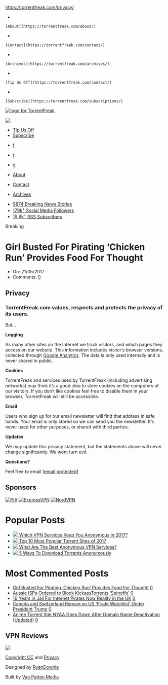 https://torrentfreak.com/privacy/

-   

    [About](https://torrentfreak.com/about/)
-   

    [Contact](https://torrentfreak.com/contact/)
-   

    [Archives](https://torrentfreak.com/archives/)
-   

    [Tip Us Off](https://torrentfreak.com/contact/)
-   

    [Subscribe](https://torrentfreak.com/subscriptions/)

<a href="https://torrentfreak.com/" id="logo"><img src="/wp-content/themes/torrentfreakredux/assets/img/logo.svg" title="TorrentFreak" alt="logo for TorrentFreak" /></a>

<a href="" class="nav-toggle"><img src="/wp-content/themes/torrentfreakredux/assets/img/nav-toggle.png" /></a>
-   <a href="https://torrentfreak.com/contact/" class="nav-link">Tip Us Off</a>
-   <a href="https://torrentfreak.com/subscriptions/" class="nav-link">Subscribe</a>

<!-- -->

-   <a href="https://www.facebook.com/torrentfreak" class="nav-link">f</a>
-   <a href="https://twitter.com/torrentfreak" class="nav-link">t</a>
-   <a href="https://plus.google.com/+torrentfreak" class="nav-link">g</a>

-   <a href="https://torrentfreak.com/about/" class="nav-link">About</a>
-   <a href="https://torrentfreak.com/contact/" class="nav-link">Contact</a>
-   <a href="https://torrentfreak.com/archives/" class="nav-link">Archives</a>

<!-- -->

-   <a href="https://torrentfreak.com/archives/" class="stats-link"><span class="stats-number">9874</span> <span class="stats-caption">Breaking News Stories</span></a>
-   <a href="https://torrentfreak.com/about/#socialmedia" class="stats-link"><span class="stats-number">179k<sup>+</sup></span> <span class="stats-caption">Social Media Followers</span></a>
-   <a href="//feeds.feedburner.com/Torrentfreak" class="stats-link"><span class="stats-number">19.9k<sup>+</sup></span> <span class="stats-caption">RSS Subscribers</span></a>

Breaking

<a href="/girl-busted-for-pirating-chicken-run-provides-food-for-thought-170521/" class="entry-link" title="Permanent Link to Girl Busted For Pirating ‘Chicken Run’ Provides Food For Thought"></a>
Girl Busted For Pirating ‘Chicken Run’ Provides Food For Thought
================================================================

-   On: 21/05/2017
-   Comments: <a href="https://torrentfreak.com/girl-busted-for-pirating-chicken-run-provides-food-for-thought-170521/#disqus_thread" class="comment-count-num">0</a>

Privacy
-------

### TorrentFreak.com values, respects and protects the privacy of its users.

*But…*

**Logging**

As many other sites on the Internet we track visitors, and which pages they access on our website. This information includes visitor’s browser versions, collected through [Google Analytics](https://www.google.com/policies/privacy/partners/). The data is only used internally and is never shared in public.

**Cookies**

TorrentFreak and services used by TorrentFreak (including advertising networks) may think it’s a good idea to store cookies on the computers of our visitors. If you don’t like cookies feel free to disable them in your browser, TorrentFreak will still be accessible.

**Email**

Users who sign up for our email newsletter will find that address in safe hands. Your email is only stored so we can send you the newsletter. It’s never used for other purposes, or shared with third parties.

**Updates**

We may update this privacy statement, but the statements above will never change significantly. We wont turn evil.

**Questions?**

Feel free to email <a href="/cdn-cgi/l/email-protection" class="__cf_email__">[email protected]</a>

Sponsors
--------

<a href="https://www.privateinternetaccess.com/pages/buy-vpn/TF001" class="image" title="Private Internet Access"></a>
[![PIA](/images/small-camo.png)](https://www.privateinternetaccess.com/pages/buy-vpn/TF001 "Private Internet Access")
<a href="https://www.expressvpn.com/tfk?a_aid=tf" class="image" title="ExpressVPN"></a>
[![ExpressVPN](/wp-content/banners/expressvpn/expressvpnbanner3,png)](https://www.expressvpn.com/tfk?a_aid=tf "ExpressVPN")
<a href="http://go.nordvpn.net/aff_c?offer_id=47&amp;aff_id=2581" class="image"></a>
[![NordVPN](/wp-content/banners/nordvpn/nordn1.png)](http://go.nordvpn.net/aff_c?offer_id=47&aff_id=2581)

Popular Posts
=============

-   <a href="/vpn-services-anonymous-review-2017-170304/" class="widg-popular-link"><img src="/images/monitor-featured-200x150.jpg" class="widg-popular-image" /> <span class="widg-popular-post-title">Which VPN Services Keep You Anonymous in 2017?</span></a>
-   <a href="/top-10-most-popular-torrent-sites-of-2017-170107/" class="widg-popular-link"><img src="/images/keyboardfeat-200x150.jpg" class="widg-popular-image" /> <span class="widg-popular-post-title">Top 10 Most Popular Torrent Sites of 2017</span></a>
-   <a href="/which-vpn-services-take-your-anonymity-seriously-2014-edition-140315/" class="widg-popular-link"><img src="/images/featdanfer-200x150.jpg" class="widg-popular-image" /> <span class="widg-popular-post-title">What Are The Best Anonymous VPN Services?</span></a>
-   <a href="/5-ways-to-download-torrents-anonymously/" class="widg-popular-link"><img src="/images/monitor-featured-200x150.jpg" class="widg-popular-image" /> <span class="widg-popular-post-title">5 Ways To Download Torrents Anonymously</span></a>

Most Commented Posts
====================

-   <a href="/girl-busted-for-pirating-chicken-run-provides-food-for-thought-170521/" class="widg-topcomments-post-title">Girl Busted For Pirating ‘Chicken Run’ Provides Food For Thought</a> <a href="https://torrentfreak.com/girl-busted-for-pirating-chicken-run-provides-food-for-thought-170521/#disqus_thread" class="flag flag-wraparound flag-small flag-right flag-horiz-offset flag-featured"><span data-disqus-identifier="139232 http://torrentfreak.com/?p=139232">0</span> <span class="flag-tail"></span></a>
-   <a href="/aussie-isps-block-kickasstorrents-spinoffs-170501/" class="widg-topcomments-post-title">Aussie ISPs Ordered to Block KickassTorrents ‘Spinoffs’</a> <a href="https://torrentfreak.com/aussie-isps-block-kickasstorrents-spinoffs-170501/#disqus_thread" class="flag flag-wraparound flag-small flag-right flag-horiz-offset flag-featured"><span data-disqus-identifier="138418 http://torrentfreak.com/?p=138418">0</span> <span class="flag-tail"></span></a>
-   <a href="/10-years-in-jail-for-internet-pirates-now-reality-in-the-uk-170501/" class="widg-topcomments-post-title">10 Years in Jail For Internet Pirates Now Reality in the UK</a> <a href="https://torrentfreak.com/10-years-in-jail-for-internet-pirates-now-reality-in-the-uk-170501/#disqus_thread" class="flag flag-wraparound flag-small flag-right flag-horiz-offset flag-featured"><span data-disqus-identifier="138419 http://torrentfreak.com/?p=138419">0</span> <span class="flag-tail"></span></a>
-   <a href="/canada-and-switzerland-remain-on-us-pirate-watchlist-under-president-trump-170501/" class="widg-topcomments-post-title">Canada and Switzerland Remain on US ‘Pirate Watchlist’ Under President Trump</a> <a href="https://torrentfreak.com/canada-and-switzerland-remain-on-us-pirate-watchlist-under-president-trump-170501/#disqus_thread" class="flag flag-wraparound flag-small flag-right flag-horiz-offset flag-featured"><span data-disqus-identifier="138415 http://torrentfreak.com/?p=138415">0</span> <span class="flag-tail"></span></a>
-   <a href="/anime-torrent-site-nyaa-goes-down-after-domain-name-deactivation-170502/" class="widg-topcomments-post-title">Anime Torrent Site NYAA Goes Down After Domain Name Deactivation (Updated)</a> <a href="https://torrentfreak.com/anime-torrent-site-nyaa-goes-down-after-domain-name-deactivation-170502/#disqus_thread" class="flag flag-wraparound flag-small flag-right flag-horiz-offset flag-featured"><span data-disqus-identifier="138477 http://torrentfreak.com/?p=138477">0</span> <span class="flag-tail"></span></a>

VPN Reviews
-----------

[![](/images/TF-VPN.jpg)](https://torrentfreak.com/vpn-services-anonymous-review-2017-170304/ "Anonymous VPN Reviews")

[Copyright CC](http://creativecommons.org/licenses/by-nc/3.0/) and [Privacy](/privacy/)

Designed by [RyanDownie](http://ryandownie.com/)

Built by [Van Patten Media](http://www.vanpattenmedia.com/)


